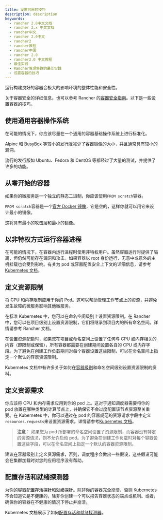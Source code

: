 ```yaml
---
title: 设置容器的技巧
description: description
keywords:
  - rancher 2.0中文文档
  - rancher 2.x 中文文档
  - rancher中文
  - rancher 2.0中文
  - rancher2
  - rancher教程
  - rancher中国
  - rancher 2.0
  - rancher2.0 中文教程
  - 最佳实践
  - Rancher管理集群的最佳实践
  - 设置容器的技巧
---
```


运行构建良好的容器会极大的影响环境的整体性能和安全性。

关于容器安全的详细信息，也可以参考 Rancher 的[容器安全指南](https://rancher.com/complete-guide-container-security)。以下是一些设置容器的技巧。

## 使用通用容器操作系统

在可能的情况下，你应该尽量在一个通用的容器基础操作系统上进行标准化。

Alpine 和 BusyBox 等较小的发行版减少了容器镜像的大小，并且通常具有较小的漏洞。

流行的发行版如 Ubuntu、Fedora 和 CentOS 等都经过了大量的测试，并提供了许多的功能。

## 从零开始的容器

如果你的微服务是一个独立的静态二进制，你应该使用`FROM scratch`容器。

`FROM scratch`容器是一个[官方 Docker 镜像](https://hub.docker.com/_/scratch)，它是空的，这样你就可以用它来设计最小的镜像。

这将具有最小的攻击层和最小的镜像。

## 以非特权方式运行容器进程

在可能的情况下，在容器内运行进程时使用非特权用户。虽然容器运行时提供了隔离，但仍然可能存在漏洞和攻击。如果容器以 root 身份运行，无意中或意外的主机挂载也会受到影响。有关为 pod 或容器配置安全上下文的详细信息，请参考 [Kubernetes 文档](https://kubernetes.io/docs/tasks/configure-pod-container/security-context/)。

## 定义资源限制

将 CPU 和内存限制应用于你的 Pod。这可以帮助管理工作节点上的资源，并避免发生故障的微服务影响其他微服务。

在标准 Kubernetes 中，您可以在命名空间级别上设置资源限制。在 Rancher 中，您可以在项目级别上设置资源限制，它们将继承到项目内的所有命名空间。详情请参考 Rancher 文档。

在设置资源配额时，如果您在项目或命名空间上设置了任何与 CPU 或内存相关的内容（即限制或保留），所有容器都需要在创建期间设置各自的 CPU 或内存字段。为了避免在创建工作负载期间对每个容器设置这些限制，可以在命名空间上指定一个默认的容器资源限制。

Kubernetes 文档中有许多关于如何在[容器级别](https://kubernetes.io/docs/concepts/configuration/manage-compute-resources-container/#resource-requests-and-limits-of-pod-and-container)和命名空间级别设置资源限制的资料。

## 定义资源需求

你应该将 CPU 和内存需求应用到你的 pod 上。这对于通知调度器需要将你的 pod 放置在哪种类型的计算节点上，并确保它不会过度配置该节点资源至关重要。在 Kubernetes 中，你可以通过在 pod 的容器规范的资源请求字段中定义`resources.requests`来设置资源需求。详情请参考[Kubernetes 文档](https://kubernetes.io/docs/concepts/configuration/manage-compute-resources-container/#resource-requests-and-limits-of-pod-and-container)。

> **注意：** 如果您为 pod 所部署的命名空间设置了资源限制，而容器没有特定的资源请求，则不允许启动 pod。为了避免在创建工作负载时对每个容器设置这些字段，可以在命名空间上指定一个默认的容器资源限制。

建议在容器级别上定义资源需求，否则，调度程序会做出一些假设，这些假设可能会在集群加载时对您的应用程序没有帮助。

## 配置存活和就绪探测器

为你的容器配置存活探针和就绪探针。除非你的容器完全崩溃，否则 Kubernetes 不会知道它是不健康的，除非你创建一个可以报告容器状态的端点或机制。或者，确保你的容器在不健康的情况下停止并崩溃。

Kubernetes 文档展示了如何[配置存活和就绪探测器](https://kubernetes.io/zh/docs/tasks/configure-pod-container/configure-liveness-readiness-startup-probes/)。
